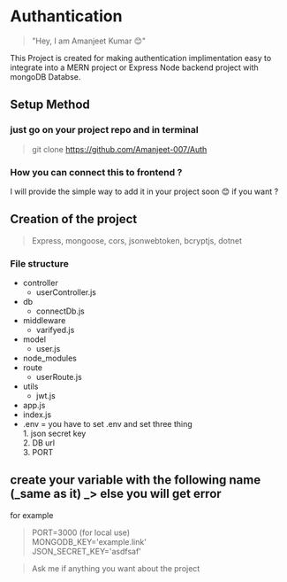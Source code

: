 # Authantication
> "Hey, I am Amanjeet Kumar 😊"

This Project is created for making authentication implimentation easy to integrate into a MERN project or Express Node backend project with mongoDB Databse.
## Setup Method
### just go on your project repo and in terminal 
> git clone https://github.com/Amanjeet-007/Auth
### How you can connect this to frontend ? 
I will provide the simple way to add it in your project soon 😊 if you want ?

## Creation of the project 
> Express, mongoose, cors, jsonwebtoken, bcryptjs, dotnet  

### File structure
* controller
  * userController.js
* db
  * connectDb.js
* middleware
  * varifyed.js
* model
  * user.js
* node_modules
* route
  * userRoute.js
* utils
  * jwt.js
* app.js
* index.js
* .env = you have to set .env and set three thing  
      1. json secret key  
      2. DB url  
      3. PORT
  
## create your variable with the following name (_same as it) _> else you will get error 
for example     
>PORT=3000 (for local use)  
MONGODB_KEY='example.link'  
JSON_SECRET_KEY='asdfsaf'

> Ask me if anything you want about the project

